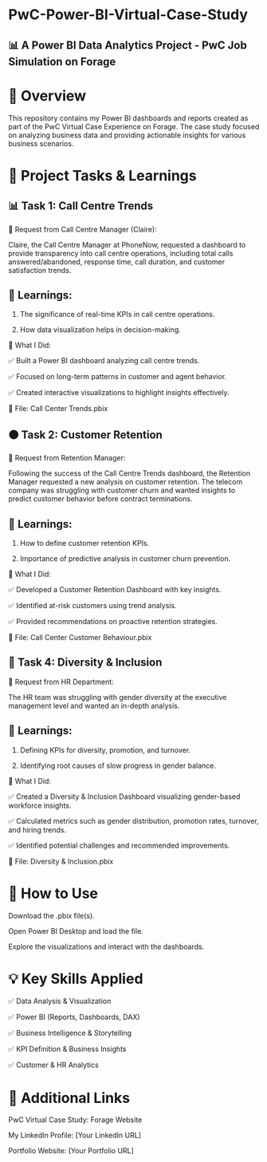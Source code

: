 # PwC-Power-BI-Virtual-Case-Study
## 📊 A Power BI Data Analytics Project - PwC Job Simulation on Forage




# 📌 Overview

This repository contains my Power BI dashboards and reports created as part of the PwC Virtual Case Experience on Forage. The case study focused on analyzing business data and providing actionable insights for various business scenarios.

# 📂 Project Tasks & Learnings

## 📊 Task 1: Call Centre Trends

📧 Request from Call Centre Manager (Claire):

Claire, the Call Centre Manager at PhoneNow, requested a dashboard to provide transparency into call centre operations, including total calls answered/abandoned, response time, call duration, and customer satisfaction trends.

## 🔹 Learnings:

1. The significance of real-time KPIs in call centre operations.

2. How data visualization helps in decision-making.

🔹 What I Did:

✅ Built a Power BI dashboard analyzing call centre trends.

✅ Focused on long-term patterns in customer and agent behavior.

✅ Created interactive visualizations to highlight insights effectively.

📁 File: Call Center Trends.pbix

## 🟠 Task 2: Customer Retention

📧 Request from Retention Manager:

Following the success of the Call Centre Trends dashboard, the Retention Manager requested a new analysis on customer retention. The telecom company was struggling with customer churn and wanted insights to predict customer behavior before contract terminations.

## 🔹 Learnings:

1. How to define customer retention KPIs.

2. Importance of predictive analysis in customer churn prevention.

🔹 What I Did:

✅ Developed a Customer Retention Dashboard with key insights.

✅ Identified at-risk customers using trend analysis.

✅ Provided recommendations on proactive retention strategies.

📁 File: Call Center Customer Behaviour.pbix

## 🔵 Task 4: Diversity & Inclusion

📧 Request from HR Department:

The HR team was struggling with gender diversity at the executive management level and wanted an in-depth analysis.

## 🔹 Learnings:

1. Defining KPIs for diversity, promotion, and turnover.
   
2. Identifying root causes of slow progress in gender balance.

🔹 What I Did:

✅ Created a Diversity & Inclusion Dashboard visualizing gender-based workforce insights.

✅ Calculated metrics such as gender distribution, promotion rates, turnover, and hiring trends.

✅ Identified potential challenges and recommended improvements.

📁 File: Diversity & Inclusion.pbix

# 🚀 How to Use

Download the .pbix file(s).

Open Power BI Desktop and load the file.

Explore the visualizations and interact with the dashboards.

# 💡 Key Skills Applied

✅ Data Analysis & Visualization

✅ Power BI (Reports, Dashboards, DAX)

✅ Business Intelligence & Storytelling

✅ KPI Definition & Business Insights

✅ Customer & HR Analytics

# 🔗 Additional Links

PwC Virtual Case Study: Forage Website

My LinkedIn Profile: [Your LinkedIn URL]

Portfolio Website: [Your Portfolio URL]
